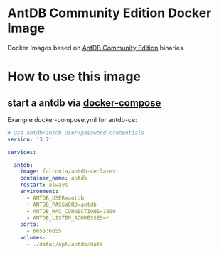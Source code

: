 # AntDB Community Edition Docker Image

Docker Images based on [AntDB Community Edition](http://www.antdb.net/antdb-t) binaries.

# How to use this image

## start a antdb via [docker-compose](https://github.com/docker/compose)

Example docker-compose.yml for antdb-ce:
```yml
# Use antdb/antdb user/password credentials
version: '3.7'

services:

  antdb:
    image: falconia/antdb-ce:latest
    container_name: antdb
    restart: always
    environment:
      - ANTDB_USER=antdb
      - ANTDB_PASSWORD=antdb
      - ANTDB_MAX_CONNECTIONS=1000
      - ANTDB_LISTEN_ADDRESSES=*
    ports:
      - 6655:6655
    volumes:
      - ./data:/opt/antdb/data
```
